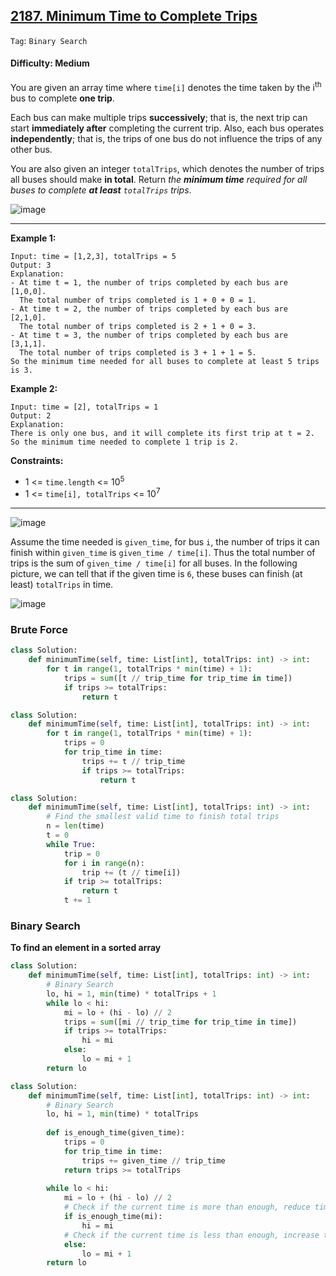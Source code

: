 ## [2187. Minimum Time to Complete Trips](https://leetcode.com/problems/minimum-time-to-complete-trips/)

```Tag```: ```Binary Search```

#### Difficulty: Medium

You are given an array time where ```time[i]``` denotes the time taken by the i<sup>th</sup> bus to complete __one trip__.

Each bus can make multiple trips __successively__; that is, the next trip can start __immediately after__ completing the current trip. Also, each bus operates __independently__; that is, the trips of one bus do not influence the trips of any other bus.

You are also given an integer ```totalTrips```, which denotes the number of trips all buses should make __in total__. Return _the __minimum time__ required for all buses to complete __at least__ ```totalTrips``` trips_.

![image](https://user-images.githubusercontent.com/35042430/223311330-9be12b5f-6290-480a-9e37-ba10f5c38b93.png)

---

__Example 1:__
```
Input: time = [1,2,3], totalTrips = 5
Output: 3
Explanation:
- At time t = 1, the number of trips completed by each bus are [1,0,0]. 
  The total number of trips completed is 1 + 0 + 0 = 1.
- At time t = 2, the number of trips completed by each bus are [2,1,0]. 
  The total number of trips completed is 2 + 1 + 0 = 3.
- At time t = 3, the number of trips completed by each bus are [3,1,1]. 
  The total number of trips completed is 3 + 1 + 1 = 5.
So the minimum time needed for all buses to complete at least 5 trips is 3.
```

__Example 2:__
```
Input: time = [2], totalTrips = 1
Output: 2
Explanation:
There is only one bus, and it will complete its first trip at t = 2.
So the minimum time needed to complete 1 trip is 2.
```

__Constraints:__

- 1 <= ```time.length``` <= 10<sup>5</sup>
- 1 <= ```time[i], totalTrips``` <= 10<sup>7</sup>

---

![image](https://leetcode.com/problems/minimum-time-to-complete-trips/Figures/2187/1.png)

Assume the time needed is ```given_time```, for bus ```i```, the number of trips it can finish within ```given_time``` is ```given_time / time[i]```. Thus the total number of trips is the sum of ```given_time / time[i]``` for all buses. In the following picture, we can tell that if the given time is ```6```, these buses can finish (at least) ```totalTrips``` in time.

![image](https://leetcode.com/problems/minimum-time-to-complete-trips/Figures/2187/2.png)

### Brute Force

```Python
class Solution:
    def minimumTime(self, time: List[int], totalTrips: int) -> int:
        for t in range(1, totalTrips * min(time) + 1):
            trips = sum([t // trip_time for trip_time in time])
            if trips >= totalTrips:
                return t
```

```Python
class Solution:
    def minimumTime(self, time: List[int], totalTrips: int) -> int:
        for t in range(1, totalTrips * min(time) + 1):
            trips = 0
            for trip_time in time:
                trips += t // trip_time
                if trips >= totalTrips:
                    return t
```

```Python
class Solution:
    def minimumTime(self, time: List[int], totalTrips: int) -> int:
        # Find the smallest valid time to finish total trips
        n = len(time)
        t = 0
        while True:
            trip = 0
            for i in range(n):
                trip += (t // time[i])
            if trip >= totalTrips:
                return t
            t += 1
```

### Binary Search

__To find an element in a sorted array__

```Python
class Solution:
    def minimumTime(self, time: List[int], totalTrips: int) -> int:
        # Binary Search
        lo, hi = 1, min(time) * totalTrips + 1 
        while lo < hi:
            mi = lo + (hi - lo) // 2
            trips = sum([mi // trip_time for trip_time in time])
            if trips >= totalTrips:
                hi = mi
            else:
                lo = mi + 1
        return lo
```

```Python
class Solution:
    def minimumTime(self, time: List[int], totalTrips: int) -> int:
        # Binary Search
        lo, hi = 1, min(time) * totalTrips
        
        def is_enough_time(given_time):
            trips = 0
            for trip_time in time:
                trips += given_time // trip_time
            return trips >= totalTrips
        
        while lo < hi:
            mi = lo + (hi - lo) // 2
            # Check if the current time is more than enough, reduce time needed
            if is_enough_time(mi):
                hi = mi
            # Check if the current time is less than enough, increase time needed
            else:
                lo = mi + 1
        return lo
```
